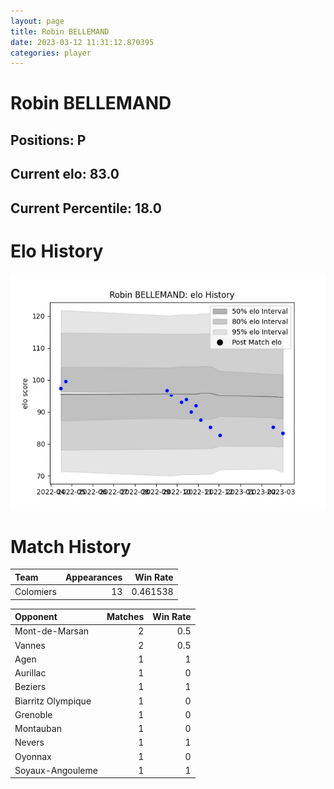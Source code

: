 ```yaml
---  
layout: page  
title: Robin BELLEMAND  
date: 2023-03-12 11:31:12.870395  
categories: player  
---
```

# Robin BELLEMAND

## Positions: P

## Current elo: 83.0

## Current Percentile: 18.0

# Elo History


![elo history](history_RobinBELLEMAND.png)
# Match History


| Team      |   Appearances |   Win Rate |
|:----------|--------------:|-----------:|
| Colomiers |            13 |   0.461538 |

| Opponent           |   Matches |   Win Rate |
|:-------------------|----------:|-----------:|
| Mont-de-Marsan     |         2 |        0.5 |
| Vannes             |         2 |        0.5 |
| Agen               |         1 |        1   |
| Aurillac           |         1 |        0   |
| Beziers            |         1 |        1   |
| Biarritz Olympique |         1 |        0   |
| Grenoble           |         1 |        0   |
| Montauban          |         1 |        0   |
| Nevers             |         1 |        1   |
| Oyonnax            |         1 |        0   |
| Soyaux-Angouleme   |         1 |        1   |